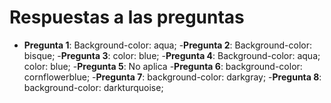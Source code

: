 # Respuestas a las preguntas
- **Pregunta 1**: Background-color: aqua;
-**Pregunta 2**: Background-color: bisque;
-**Pregunta 3**: color: blue;
-**Pregunta 4**: Background-color: aqua; color: blue;
-**Pregunta 5**: No aplica
-**Pregunta 6**: background-color: cornflowerblue;
-**Pregunta 7**: background-color: darkgray;
-**Pregunta 8**: background-color: darkturquoise;